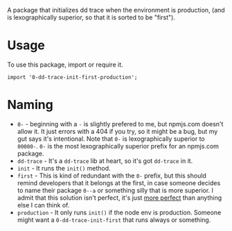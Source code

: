A package that initializes dd trace when the environment is production, (and is
lexographically superior, so that it is sorted to be "first").

# Usage
To use this package, import or require it.

    import '0-dd-trace-init-first-production';

# Naming

* `0-` - beginning with a `-` is slightly prefered to me, but npmjs.com doesn't
  allow it. It just errors with a 404 if you try, so it might be a bug, but my
  gut says it's intentional. Note that `0-` is lexographically superior to
  `00000-`. `0-` is the most lexographically superior prefix for an npmjs.com
  package.
* `dd-trace` - It's a `dd-trace` lib at heart, so it's got `dd-trace` in it.
* `init` - It runs the `init()` method.
* `first` - This is kind of redundant with the `0-` prefix, but this should
  remind developers that it belongs at the first, in case someone decides to
  name their package `0--a` or something silly that is more superior. I admit
  that this solution isn't perfect, it's just [more
  perfect](https://en.wikisource.org/wiki/Constitution_of_the_United_States_of_America)
  than anything else I can think of.
* `production` - It only runs `init()` if the node env is production. Someone
  might want a `0-dd-trace-init-first` that runs always or something. 

